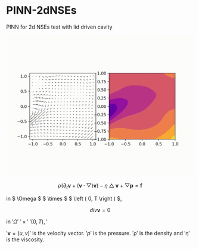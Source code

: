 
# PINN-2dNSEs
PINN for 2d NSEs test with lid driven cavity

![Lid-Driven](./image/Lid-Driven.gif)

$$ \rho \left ( \partial_{t} \mathbf{v} +  \left ( \mathbf{v}  \cdot \bigtriangledown  \right ) \mathbf{v}  \right ) - \eta \bigtriangleup \mathbf{v} + \bigtriangledown \mathbf{p} = \mathbf{f} $$

in $ \Omega $ $ \times $ $ \left ( 0, T \right ) $,

$$ div \mathbf{v}  = 0 $$


in $' \Omega '$ $' \times '$ $'\left ( 0, T \right ),'$

$'\mathbf{v} = \left ( u , v \right ) '$ is the velocity vector. $'\mathrm{}{p} '$ is the pressure. $'\mathrm{\rho} '$ is the density and $'\mathrm{\eta}'$ is the viscosity.

